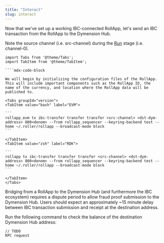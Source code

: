```yaml
---
title: "Interact"
slug: interact
---
```


Now that we've set up a working IBC-connected RollApp, let's send an IBC transaction from the RollApp to the Dymension Hub.

Note the source channel (i.e. src-channel) during the [Run](run) stage (i.e. channel-0).

`````mdx-code-block
import Tabs from '@theme/Tabs';
import TabItem from '@theme/TabItem';

````mdx-code-block

We will begin by initializing the configuration files of the RollApp. This will include important components such as the RollApp ID, the name of the currency, and location where the RollApp data will be published to.

<Tabs groupId="version">
<TabItem value="bash" label="EVM">

```
rollapp_evm tx ibc-transfer transfer transfer <src-channel> <dst-dym-address> 800<denom> --from rollapp_sequencer --keyring-backend test --home ~/.roller/rollapp --broadcast-mode block
```

</TabItem>
<TabItem value="zsh" label="RDK">

```
rollapp tx ibc-transfer transfer transfer <src-channel> <dst-dym-address> 800<denom> --from rollapp_sequencer --keyring-backend test --home ~/.roller/rollapp --broadcast-mode block
```

</TabItem>
</Tabs>
`````

Bridging from a RollApp to the Dymension Hub (and furthermore the IBC ecosystem) requires a dispute period to allow fraud proof submission to the Dymension Hub. Users should expect an approximately ~15 minute delay between IBC transaction submission and receipt at the destination address.

Run the following command to check the balance of the destination Dymension Hub address:

```
// TODO
RPC request
```
